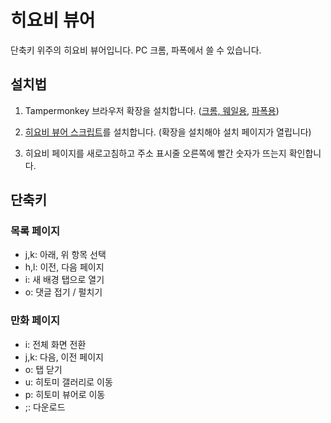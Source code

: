 # 히요비 뷰어

단축키 위주의 히요비 뷰어입니다. PC 크롬, 파폭에서 쓸 수 있습니다.

## 설치법

1. Tampermonkey 브라우저 확장을 설치합니다.
   ([크롬, 웨일용](https://chrome.google.com/webstore/detail/tampermonkey/dhdgffkkebhmkfjojejmpbldmpobfkfo?hl=en),
   [파폭용](https://addons.mozilla.org/en-US/firefox/addon/tampermonkey/))

2. [히요비 뷰어 스크립트](https://greasyfork.org/scripts/418091-hiyobi-viewer/code/hiyobi%20viewer.user.js)를
   설치합니다. (확장을 설치해야 설치 페이지가 열립니다)

3. 히요비 페이지를 새로고침하고 주소 표시줄 오른쪽에 빨간 숫자가 뜨는지 확인합니다.

## 단축키

### 목록 페이지

- j,k: 아래, 위 항목 선택
- h,l: 이전, 다음 페이지
- i: 새 배경 탭으로 열기
- o: 댓글 접기 / 펄치기

### 만화 페이지

- i: 전체 화면 전환
- j,k: 다음, 이전 페이지
- o: 탭 닫기
- u: 히토미 갤러리로 이동
- p: 히토미 뷰어로 이동
- ;: 다운로드
